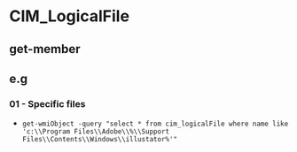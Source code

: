 # CIM_LogicalFile

## get-member

## e.g
### 01 - Specific files
* `get-wmiObject -query "select * from cim_logicalFile where name like 'c:\\Program Files\\Adobe\\%\\Support Files\\Contents\\Windows\\illustator%'"`
